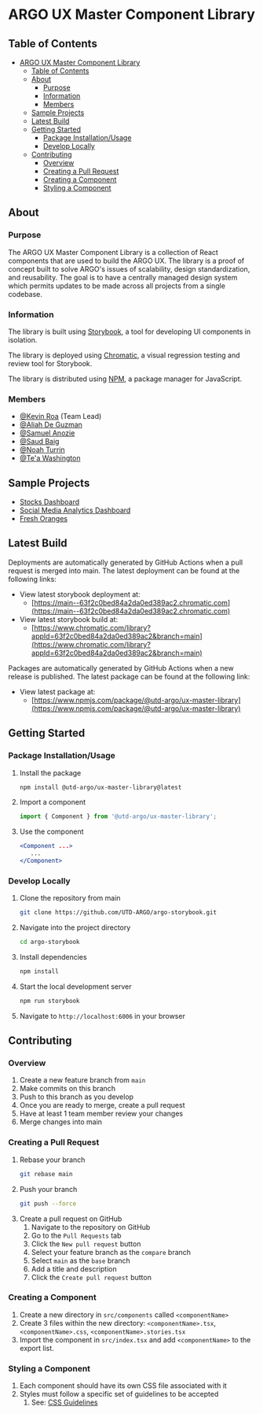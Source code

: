 # ARGO UX Master Component Library

## Table of Contents

- [ARGO UX Master Component Library](#argo-ux-master-component-library)
  - [Table of Contents](#table-of-contents)
  - [About](#about)
    - [Purpose](#purpose)
    - [Information](#information)
    - [Members](#members)
  - [Sample Projects](#sample-projects)
  - [Latest Build](#latest-build)
  - [Getting Started](#getting-started)
    - [Package Installation/Usage](#package-installationusage)
    - [Develop Locally](#develop-locally)
  - [Contributing](#contributing)
    - [Overview](#overview)
    - [Creating a Pull Request](#creating-a-pull-request)
    - [Creating a Component](#creating-a-component)
    - [Styling a Component](#styling-a-component)

## About

### Purpose
The ARGO UX Master Component Library is a collection of React components that are used to build the ARGO UX. The library is a proof of concept built to solve ARGO's issues of scalability, design standardization, and reusability. The goal is to have a centrally managed design system which permits updates to be made across all projects from a single codebase. 

### Information

The library is built using [Storybook](https://storybook.js.org/), a tool for developing UI components in isolation. 

The library is deployed using [Chromatic](https://www.chromatic.com/), a visual regression testing and review tool for Storybook.

The library is distributed using [NPM](https://www.npmjs.com/), a package manager for JavaScript.

### Members
- [@Kevin Roa](https://github.com/Kevin-Roa) (Team Lead)
- [@Aliah De Guzman](https://github.com/aidigii)
- [@Samuel Anozie](https://github.com/sanozie)
- [@Saud Baig](https://github.com/saudbaig456)
- [@Noah Turrin](https://github.com/superMasterSword)
- [@Te'a Washington](https://github.com/tewashi)

## Sample Projects
- [Stocks Dashboard](https://github.com/UTD-ARGO/argo-stocks-example)
- [Social Media Analytics Dashboard](https://github.com/UTD-ARGO/argo-analytics-example)
- [Fresh Oranges](https://github.com/UTD-ARGO/argo-imbd-example)

## Latest Build
Deployments are automatically generated by GitHub Actions when a pull request is merged into main. The latest deployment can be found at the following links:
- View latest storybook deployment at: 
  - [https://main--63f2c0bed84a2da0ed389ac2.chromatic.com](https://main--63f2c0bed84a2da0ed389ac2.chromatic.com)
- View latest storybook build at:
  - [https://www.chromatic.com/library?appId=63f2c0bed84a2da0ed389ac2&branch=main](https://www.chromatic.com/library?appId=63f2c0bed84a2da0ed389ac2&branch=main)

Packages are automatically generated by GitHub Actions when a new release is published. The latest package can be found at the following link:
- View latest package at:
  - [https://www.npmjs.com/package/@utd-argo/ux-master-library](https://www.npmjs.com/package/@utd-argo/ux-master-library)

## Getting Started

### Package Installation/Usage
1. Install the package
   ``` bash
   npm install @utd-argo/ux-master-library@latest
   ```
2. Import a component
   ``` javascript
   import { Component } from '@utd-argo/ux-master-library';
   ```
3. Use the component
   ``` jsx
   <Component ...>
      ...
   </Component>
   ```

### Develop Locally

1. Clone the repository from main
   ``` bash
   git clone https://github.com/UTD-ARGO/argo-storybook.git
   ```
2. Navigate into the project directory
   ``` bash
   cd argo-storybook
   ```
3. Install dependencies
   ``` bash
   npm install
   ```
4. Start the local development server
   ``` bash
   npm run storybook
   ```
5. Navigate to `http://localhost:6006` in your browser

## Contributing
### Overview
1. Create a new feature branch from `main`
2. Make commits on this branch
3. Push to this branch as you develop
4. Once you are ready to merge, create a pull request
5. Have at least 1 team member review your changes
6. Merge changes into main

### Creating a Pull Request
1. Rebase your branch
   ``` bash
   git rebase main
   ```
2. Push your branch
   ``` bash
   git push --force
   ```
3. Create a pull request on GitHub
   1. Navigate to the repository on GitHub
   2. Go to the `Pull Requests` tab
   3. Click the `New pull request` button
   4. Select your feature branch as the `compare` branch
   5. Select `main` as the `base` branch
   6. Add a title and description
   7. Click the `Create pull request` button


### Creating a Component
1. Create a new directory in `src/components` called `<componentName>`
2. Create 3 files within the new directory: `<componentName>.tsx`, `<componentName>.css`, `<componentName>.stories.tsx`
3. Import the component in `src/index.tsx` and add `<componentName>` to the export list.

### Styling a Component
1. Each component should have its own CSS file associated with it
2. Styles must follow a specific set of guidelines to be accepted
   1. See: [CSS Guidelines](css-guidelines.md)